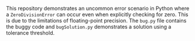 This repository demonstrates an uncommon error scenario in Python where a `ZeroDivisionError` can occur even when explicitly checking for zero. This is due to the limitations of floating-point precision. The `bug.py` file contains the buggy code and `bugSolution.py` demonstrates a solution using a tolerance threshold.